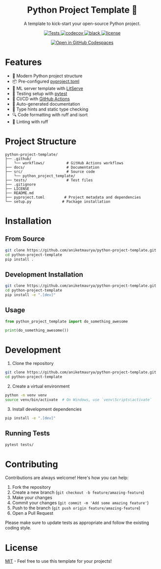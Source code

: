 <div align="center">
  <h1>Python Project Template 🐍</h1>
  <!-- A brief description of what this project does and who it's for -->
  <p>A template to kick-start your open-source Python project.</p>
</div>

<p align="center">
  <a href="https://github.com/aniketmaurya/python-project-template/actions/workflows/main.yml">
    <img src="https://github.com/aniketmaurya/python-project-template/actions/workflows/main.yml/badge.svg" alt="Tests">
  </a>
  <a href="https://codecov.io/gh/aniketmaurya/python-project-template">
    <img src="https://codecov.io/gh/aniketmaurya/python-project-template/branch/main/graph/badge.svg" alt="codecov">
  </a>
  <a href="https://github.com/psf/black">
    <img src="https://img.shields.io/badge/code%20style-black-000000.svg" alt="black">
  </a>
  <a href="https://github.com/aniketmaurya/python-project-template/blob/main/LICENSE">
    <img src="https://img.shields.io/github/license/aniketmaurya/python-project-template.svg" alt="license">
  </a>
</p>

<p align="center">
  <a href="https://github.com/codespaces/badge.svg)](https://codespaces.new/aniketmaurya/python-project-template?template=false">
    <img src="https://github.com/codespaces/badge.svg" alt="Open in GitHub Codespaces">
  </a>
</p>

# Features

- 🚀 Modern Python project structure
- 📦 Pre-configured [pyproject.toml](pyproject.toml)
- 🤖 ML server template with [LitServe](https://github.com/Lightning-AI/LitServe)
- 🧪 Testing setup with [pytest](https://docs.pytest.org/en/latest/)
- 👷 CI/CD with [GitHub Actions](https://github.com/aniketmaurya/python-project-template/blob/main/.github/workflows)
- 📝 Auto-generated documentation
- 🎯 Type hints and static type checking
- 🔍 Code formatting with ruff and isort
- 🐛 Linting with ruff

# Project Structure

```
python-project-template/
├── .github/
│   └── workflows/          # GitHub Actions workflows
├── docs/                   # Documentation
├── src/                    # Source code
│   └── python_project_template/
├── tests/                  # Test files
├── .gitignore
├── LICENSE
├── README.md
├── pyproject.toml         # Project metadata and dependencies
└── setup.py              # Package installation
```

# Installation

## From Source

```bash
git clone https://github.com/aniketmaurya/python-project-template.git
cd python-project-template
pip install .
```

## Development Installation

```bash
git clone https://github.com/aniketmaurya/python-project-template.git
cd python-project-template
pip install -e ".[dev]"
```

## Usage

```python
from python_project_template import do_something_awesome

print(do_something_awesome())
```

# Development

1. Clone the repository

```bash
git clone https://github.com/aniketmaurya/python-project-template.git
cd python-project-template
```

2. Create a virtual environment

```bash
python -m venv venv
source venv/bin/activate  # On Windows, use `venv\Scripts\activate`
```

3. Install development dependencies

```bash
pip install -e ".[dev]"
```

## Running Tests

```bash
pytest tests/
```

# Contributing

Contributions are always welcome! Here's how you can help:

1. Fork the repository
2. Create a new branch (`git checkout -b feature/amazing-feature`)
3. Make your changes
4. Commit your changes (`git commit -m 'Add some amazing feature'`)
5. Push to the branch (`git push origin feature/amazing-feature`)
6. Open a Pull Request

Please make sure to update tests as appropriate and follow the existing coding style.

# License

[MIT](https://choosealicense.com/licenses/mit/) - Feel free to use this template for your projects!
